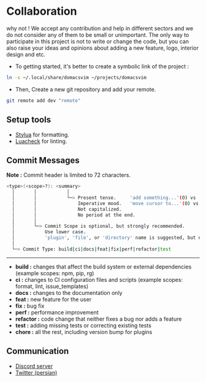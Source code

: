# Collaboration

why not ! We accept any contribution and help in different sectors and we do not consider any of them to be small or unimportant. The only way to participate in this project is not to write or change the code, but you can also raise your ideas and opinions about adding a new feature, logo, interior design and etc.

* To getting started, it's better to create a symbolic link of the project :

```bash
ln -s ~/.local/share/domacsvim ~/projects/domacsvim
```

* Then, Create a new git repository and add your remote.

```bash
git remote add dev "remote"
```

## Setup tools

* [Stylua](https://github.com/johnnymorganz/stylua#installation) for formatting.
* [Luacheck](https://github.com/luarocks/luacheck) for linting.

## Commit Messages

**Note :** Commit header is limited to 72 characters.

```bash
<type>(<scope>?): <summary>
  │       │           │
  │       │           └─> Present tense.     'add something...'(O) vs 'added something...'(X)
  │       │               Imperative mood.   'move cursor to...'(O) vs 'moves cursor to...'(X)
  │       │               Not capitalized.
  │       │               No period at the end.
  │       │
  │       └─> Commit Scope is optional, but strongly recommended.
  │           Use lower case.
  │           'plugin', 'file', or 'directory' name is suggested, but not limited.
  │
  └─> Commit Type: build|ci|docs|feat|fix|perf|refactor|test
```
---
* **build :** changes that affect the build system or external dependencies (example scopes: npm, pip, rg)
* **ci :** changes to CI configuration files and scripts (example scopes: format, lint, issue_templates)
* **docs :** changes to the documentation only
* **feat :** new feature for the user
* **fix :** bug fix
* **perf :** performance improvement
* **refactor :** code change that neither fixes a bug nor adds a feature
* **test :** adding missing tests or correcting existing tests
* **chore :** all the rest, including version bump for plugins

## Communication

* [Discord server](https://discord.gg/uF2SkwAw)
* [Twitter (persian)](https://twitter.com/Khod_SamMoosavi)
